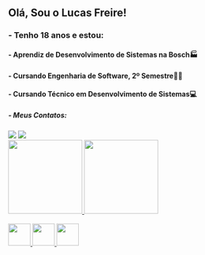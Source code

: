 
<h2>Olá, Sou o Lucas Freire!</h2>
<h3>- Tenho 18 anos e estou:</h3>
<h4>- Aprendiz de Desenvolvimento de Sistemas na Bosch🏭</h4>
<h4>- Cursando Engenharia de Software, 2º Semestre👨‍🎓</h4>  
<h4>- Cursando Técnico em Desenvolvimento de Sistemas💻</h4>
<h5>- Meus Contatos: </h5>

<div>        
 <a href= "https://www.linkedin.com/in/lucas-freire-0ba260232/"   target="_blank"><image src="https://img.shields.io/badge/linkedin-%230077B5.svg?style=for-the-badge&logo=linkedin&logoColor=white"></a>
 <a href = "mailto:lucasrodifreire@gmail.com?subject=Olá, Lucas Freire! (from github)"><img src="https://img.shields.io/badge/-Gmail-%23333?style=for-the-badge&logo=gmail&logoColor=white" target="_blank"></a>
</div>
   
<div>
 <a href="https://github.com/LucaFreire">
 <img height="150em" src="https://github-readme-stats.vercel.app/api?username=LucaFreire&theme=blueberry">
 <img height="150em" src="https://github-readme-stats.vercel.app/api/top-langs/?username=LucaFreire&layout=compact&langs_count=168&theme=blueberry"/>
</div>
 
<div style="display: inline_block"><br> 
 <img height="45" img src="https://cdn.jsdelivr.net/gh/devicons/devicon/icons/python/python-original.svg" />
 <img height="45" img src="https://cdn.jsdelivr.net/gh/devicons/devicon/icons/csharp/csharp-original.svg" /> 
 <img height="45" img src="https://cdn.iconscout.com/icon/free/png-128/sql-4-190807.png" />
</div>
